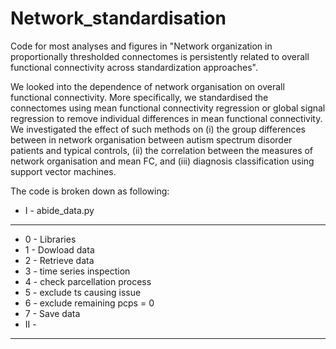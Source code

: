 # Network_standardisation 

Code for most analyses and figures in "Network organization in proportionally thresholded connectomes is persistently related to overall functional connectivity across standardization approaches".

We looked into the dependence of network organisation on overall functional connectivity. More specifically, we standardised the connectomes using mean functional connectivity regression or global signal regression to remove individual differences in mean functional connectivity. We investigated the effect of such methods on (i) the group differences between in network organisation between autism spectrum disorder patients and typical controls, (ii) the correlation between the measures of network organisation and mean FC, and (iii) diagnosis classification using support vector machines. 

The code is broken down as following:

- I - abide_data.py
--------------------------------------
- 0 - Libraries
- 1 - Dowload data 
- 2 - Retrieve data   
- 3 - time series inspection  
- 4 - check parcellation process 
- 5 - exclude ts causing issue   
- 6 - exclude remaining pcps = 0 
- 7 - Save data 
- II - 
--------------------------------------

